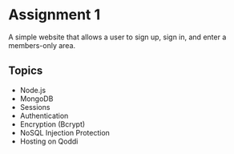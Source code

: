 # Assignment 1

A simple website that allows a user to sign up, sign in, and enter a members-only area.

## Topics

- Node.js
- MongoDB
- Sessions
- Authentication
- Encryption (Bcrypt)
- NoSQL Injection Protection
- Hosting on Qoddi
